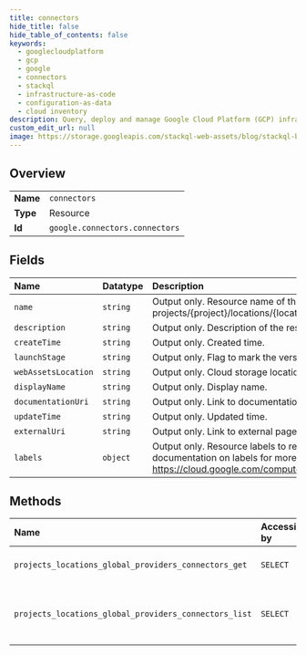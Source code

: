 ```yaml
---
title: connectors
hide_title: false
hide_table_of_contents: false
keywords:
  - googlecloudplatform
  - gcp
  - google
  - connectors
  - stackql
  - infrastructure-as-code
  - configuration-as-data
  - cloud inventory
description: Query, deploy and manage Google Cloud Platform (GCP) infrastructure and resources using SQL
custom_edit_url: null
image: https://storage.googleapis.com/stackql-web-assets/blog/stackql-blog-post-featured-image.png
---
```

  
    

## Overview
<table><tbody>
<tr><td><b>Name</b></td><td><code>connectors</code></td></tr>
<tr><td><b>Type</b></td><td>Resource</td></tr>
<tr><td><b>Id</b></td><td><code>google.connectors.connectors</code></td></tr>
</tbody></table>

## Fields
| Name | Datatype | Description |
|:-----|:---------|:------------|
| `name` | `string` | Output only. Resource name of the Connector. Format: projects/{project}/locations/{location}/providers/{provider}/connectors/{connector} |
| `description` | `string` | Output only. Description of the resource. |
| `createTime` | `string` | Output only. Created time. |
| `launchStage` | `string` | Output only. Flag to mark the version indicating the launch stage. |
| `webAssetsLocation` | `string` | Output only. Cloud storage location of icons etc consumed by UI. |
| `displayName` | `string` | Output only. Display name. |
| `documentationUri` | `string` | Output only. Link to documentation page. |
| `updateTime` | `string` | Output only. Updated time. |
| `externalUri` | `string` | Output only. Link to external page. |
| `labels` | `object` | Output only. Resource labels to represent user-provided metadata. Refer to cloud documentation on labels for more details. https://cloud.google.com/compute/docs/labeling-resources |
## Methods
| Name | Accessible by | Required Params | Description |
|:-----|:--------------|:----------------|:------------|
| `projects_locations_global_providers_connectors_get` | `SELECT` | `name` | Gets details of a single Connector. |
| `projects_locations_global_providers_connectors_list` | `SELECT` | `parent` | Lists Connectors in a given project and location. |
